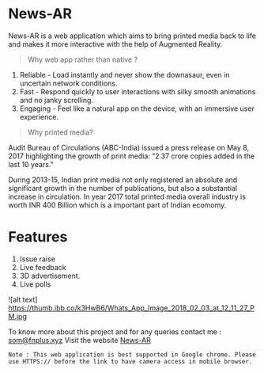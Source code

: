 # News-AR
News-AR is a web application which aims to bring printed media back to life and makes it more interactive with the help of Augmented Reality.

 > Why web app rather than native ?
 
 1. Reliable - Load instantly and never show the downasaur, even in uncertain network conditions.
 2. Fast - Respond quickly to user interactions with silky smooth animations and no janky scrolling.
 3. Engaging - Feel like a natural app on the device, with an immersive user experience.
 
 > Why printed media?
 
 Audit Bureau of Circulations (ABC-India) issued a press release on May 8, 2017 highlighting the growth of print media: “2.37 crore     copies added in the last 10 years."

 During 2013-15, Indian print media not only registered an absolute and significant growth in the number of publications, but also a substantial increase in circulation. In year 2017 total printed media overall industry is worth INR 400 Billion which is a important part of Indian ecomomy.
 

# Features

 1. Issue raise
 2. Live feedback
 3. 3D advertisement.
 4. Live polls
 
 ![alt text] https://thumb.ibb.co/k3HwB6/Whats_App_Image_2018_02_03_at_12_11_27_PM.jpg
 
 To know more about this project and for any queries contact me : som@fnplus.xyz
 Visit the website [News-AR](https://news-ar.netlify.com)
 
 ```
Note : This web application is best supported in Google chrome. Please use HTTPS:// before the link to have camera access in mobile browser.
```

